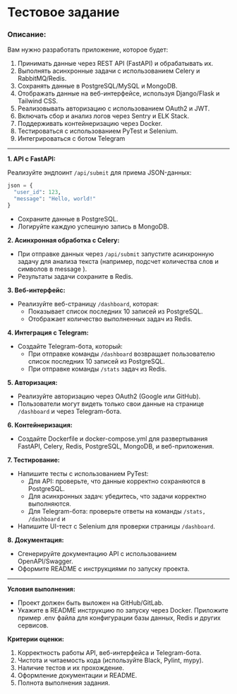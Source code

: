 # Тестовое задание

### Описание:
 Вам нужно разработать приложение, которое будет:
 1. Принимать данные через REST API (FastAPI) и обрабатывать их.
 2. Выполнять асинхронные задачи с использованием Celery и RabbitMQ/Redis.
 3. Сохранять данные в PostgreSQL/MySQL и MongoDB.
 4. Отображать данные на веб-интерфейсе, используя Django/Flask и Tailwind CSS.
 5. Реализовывать авторизацию с использованием OAuth2 и JWT.
 6. Включать сбор и анализ логов через Sentry и ELK Stack.
 7. Поддерживать контейнеризацию через Docker.
 8. Тестироваться с использованием PyTest и Selenium.
 9. Интегрироваться с ботом Telegram

____

**1. API с FastAPI:**

Реализуйте эндпоинт `/api/submit` для приема JSON-данных:

  ```python
json = {
    "user_id": 123,
    "message": "Hello, world!"
}
```
 - Сохраните данные в PostgreSQL.
 - Логируйте каждую успешную запись в MongoDB.

 **2. Асинхронная обработка с Celery:**
  - При отправке данных через `/api/submit` запустите асинхронную задачу для
 анализа текста (например, подсчет количества слов и символов в
 message ).
  - Результаты задачи сохраните в Redis.

 **3. Веб-интерфейс:**
 + Реализуйте веб-страницу `/dashboard`, которая:
   + Показывает список последних 10 записей из PostgreSQL.
   + Отображает количество выполненных задач из Redis.

 **4. Интеграция с Telegram:**
 + Создайте Telegram-бота, который:
   + При отправке команды `/dashboard` возвращает пользователю список последних 10 записей из PostgreSQL.
   + При отправке команды `/stats` задач из Redis.

 **5. Авторизация:**
  - Реализуйте авторизацию через OAuth2 (Google или GitHub).
  - Пользователи могут видеть только свои данные на странице `/dashboard` и
через Telegram-бота.

 **6. Контейнеризация:**
 - Создайте Dockerfile и docker-compose.yml для развертывания FastAPI, Celery, Redis, PostgreSQL, MongoDB, и веб-приложения.

 **7. Тестирование:**
 + Напишите тесты с использованием PyTest:
   + Для API: проверьте, что данные корректно сохраняются в PostgreSQL.
   + Для асинхронных задач: убедитесь, что задачи корректно
 выполняются.
   + Для Telegram-бота: проверьте ответы на команды `/stats, /dashboard` и
 + Напишите UI-тест с Selenium для проверки страницы `/dashboard`.

 **8. Документация:**
 - Сгенерируйте документацию API с использованием OpenAPI/Swagger.
 - Оформите README с инструкциями по запуску проекта.
____

 **Условия выполнения:**
 - Проект должен быть выложен на GitHub/GitLab.
 - Укажите в README инструкцию по запуску через Docker.
 Приложите пример .env файла для конфигурации базы данных, Redis и других сервисов.

 **Критерии оценки:** 
 1. Корректность работы API, веб-интерфейса и Telegram-бота.
 2. Чистота и читаемость кода (используйте Black, Pylint, mypy).
 3. Наличие тестов и их прохождение.
 4. Оформление документации и README.
 5. Полнота выполнения задания.